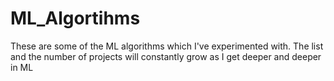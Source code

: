 # ML_Algortihms

These are some of the ML algorithms which I've experimented with. 
The list and the number of projects will constantly grow as I get deeper and deeper in ML
